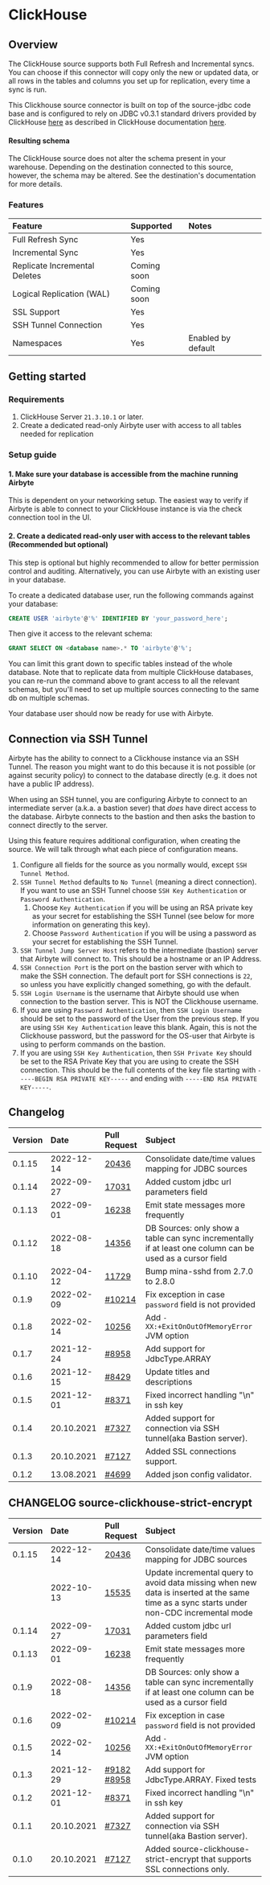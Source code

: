 # ClickHouse

## Overview

The ClickHouse source supports both Full Refresh and Incremental syncs. You can choose if this connector will copy only the new or updated data, or all rows in the tables and columns you set up for replication, every time a sync is run.

This Clickhouse source connector is built on top of the source-jdbc code base and is configured to rely on JDBC v0.3.1 standard drivers provided by ClickHouse [here](https://github.com/ClickHouse/clickhouse-jdbc) as described in ClickHouse documentation [here](https://clickhouse.tech/docs/en/interfaces/jdbc/).

#### Resulting schema

The ClickHouse source does not alter the schema present in your warehouse. Depending on the destination connected to this source, however, the schema may be altered. See the destination's documentation for more details.

### Features

| Feature | Supported | Notes |
| :--- | :--- | :--- |
| Full Refresh Sync | Yes |  |
| Incremental Sync | Yes |  |
| Replicate Incremental Deletes | Coming soon |  |
| Logical Replication \(WAL\) | Coming soon |  |
| SSL Support | Yes |  |
| SSH Tunnel Connection | Yes |  |
| Namespaces | Yes | Enabled by default |

## Getting started

### Requirements

1. ClickHouse Server `21.3.10.1` or later.
2. Create a dedicated read-only Airbyte user with access to all tables needed for replication

### Setup guide

#### 1. Make sure your database is accessible from the machine running Airbyte

This is dependent on your networking setup. The easiest way to verify if Airbyte is able to connect to your ClickHouse instance is via the check connection tool in the UI.

#### 2. Create a dedicated read-only user with access to the relevant tables \(Recommended but optional\)

This step is optional but highly recommended to allow for better permission control and auditing. Alternatively, you can use Airbyte with an existing user in your database.

To create a dedicated database user, run the following commands against your database:

```sql
CREATE USER 'airbyte'@'%' IDENTIFIED BY 'your_password_here';
```

Then give it access to the relevant schema:

```sql
GRANT SELECT ON <database name>.* TO 'airbyte'@'%';
```

You can limit this grant down to specific tables instead of the whole database. Note that to replicate data from multiple ClickHouse databases, you can re-run the command above to grant access to all the relevant schemas, but you'll need to set up multiple sources connecting to the same db on multiple schemas.

Your database user should now be ready for use with Airbyte.

## Connection via SSH Tunnel

Airbyte has the ability to connect to a Clickhouse instance via an SSH Tunnel. The reason you might want to do this because it is not possible \(or against security policy\) to connect to the database directly \(e.g. it does not have a public IP address\).

When using an SSH tunnel, you are configuring Airbyte to connect to an intermediate server \(a.k.a. a bastion sever\) that _does_ have direct access to the database. Airbyte connects to the bastion and then asks the bastion to connect directly to the server.

Using this feature requires additional configuration, when creating the source. We will talk through what each piece of configuration means.

1. Configure all fields for the source as you normally would, except `SSH Tunnel Method`.
2. `SSH Tunnel Method` defaults to `No Tunnel` \(meaning a direct connection\). If you want to use an SSH Tunnel choose `SSH Key Authentication` or `Password Authentication`.
   1. Choose `Key Authentication` if you will be using an RSA private key as your secret for establishing the SSH Tunnel \(see below for more information on generating this key\).
   2. Choose `Password Authentication` if you will be using a password as your secret for establishing the SSH Tunnel.
3. `SSH Tunnel Jump Server Host` refers to the intermediate \(bastion\) server that Airbyte will connect to. This should be a hostname or an IP Address.
4. `SSH Connection Port` is the port on the bastion server with which to make the SSH connection. The default port for SSH connections is `22`, so unless you have explicitly changed something, go with the default.
5. `SSH Login Username` is the username that Airbyte should use when connection to the bastion server. This is NOT the Clickhouse username.
6. If you are using `Password Authentication`, then `SSH Login Username` should be set to the password of the User from the previous step. If you are using `SSH Key Authentication` leave this blank. Again, this is not the Clickhouse password, but the password for the OS-user that Airbyte is using to perform commands on the bastion.
7. If you are using `SSH Key Authentication`, then `SSH Private Key` should be set to the RSA Private Key that you are using to create the SSH connection. This should be the full contents of the key file starting with `-----BEGIN RSA PRIVATE KEY-----` and ending with `-----END RSA PRIVATE KEY-----`.


## Changelog

| Version | Date | Pull Request                                             | Subject                                                          |
|:--------| :--- |:---------------------------------------------------------|:-----------------------------------------------------------------|
| 0.1.15  | 2022-12-14 | [20436](https://github.com/airbytehq/airbyte/pull/20346)   | Consolidate date/time values mapping for JDBC sources                          |
| 0.1.14  | 2022-09-27 | [17031](https://github.com/airbytehq/airbyte/pull/17031) | Added custom jdbc url parameters field  |
| 0.1.13  | 2022-09-01 | [16238](https://github.com/airbytehq/airbyte/pull/16238) | Emit state messages more frequently |
| 0.1.12  | 2022-08-18 | [14356](https://github.com/airbytehq/airbyte/pull/14356) | DB Sources: only show a table can sync incrementally if at least one column can be used as a cursor field |
| 0.1.10  | 2022-04-12 | [11729](https://github.com/airbytehq/airbyte/pull/11514) | Bump mina-sshd from 2.7.0 to 2.8.0                         |
| 0.1.9   | 2022-02-09 | [\#10214](https://github.com/airbytehq/airbyte/pull/10214) | Fix exception in case `password` field is not provided |
| 0.1.8   | 2022-02-14 | [10256](https://github.com/airbytehq/airbyte/pull/10256) | Add `-XX:+ExitOnOutOfMemoryError` JVM option |
| 0.1.7   | 2021-12-24 | [\#8958](https://github.com/airbytehq/airbyte/pull/8958) | Add support for JdbcType.ARRAY |
| 0.1.6   | 2021-12-15 | [\#8429](https://github.com/airbytehq/airbyte/pull/8429) | Update titles and descriptions                                   |
| 0.1.5   | 2021-12-01 | [\#8371](https://github.com/airbytehq/airbyte/pull/8371) | Fixed incorrect handling "\n" in ssh key                         |
| 0.1.4   | 20.10.2021 | [\#7327](https://github.com/airbytehq/airbyte/pull/7327) | Added support for connection via SSH tunnel(aka Bastion server). |
| 0.1.3   | 20.10.2021 | [\#7127](https://github.com/airbytehq/airbyte/pull/7127) | Added SSL connections support.                                   |
| 0.1.2   | 13.08.2021 | [\#4699](https://github.com/airbytehq/airbyte/pull/4699) | Added json config validator.                                     |


## CHANGELOG source-clickhouse-strict-encrypt

| Version | Date | Pull Request                                             | Subject                                                                    |
|:---| :---  |:---------------------------------------------------------|:---------------------------------------------------------------------------|
| 0.1.15  | 2022-12-14 | [20436](https://github.com/airbytehq/airbyte/pull/20346)   | Consolidate date/time values mapping for JDBC sources                          |
|         | 2022-10-13 | [15535](https://github.com/airbytehq/airbyte/pull/16238) | Update incremental query to avoid data missing when new data is inserted at the same time as a sync starts under non-CDC incremental mode |
| 0.1.14  | 2022-09-27 | [17031](https://github.com/airbytehq/airbyte/pull/17031) | Added custom jdbc url parameters field  |
| 0.1.13  | 2022-09-01 | [16238](https://github.com/airbytehq/airbyte/pull/16238) | Emit state messages more frequently |
| 0.1.9 | 2022-08-18 | [14356](https://github.com/airbytehq/airbyte/pull/14356) | DB Sources: only show a table can sync incrementally if at least one column can be used as a cursor field |
| 0.1.6 | 2022-02-09 | [\#10214](https://github.com/airbytehq/airbyte/pull/10214) | Fix exception in case `password` field is not provided  |
| 0.1.5 | 2022-02-14 | [10256](https://github.com/airbytehq/airbyte/pull/10256) | Add `-XX:+ExitOnOutOfMemoryError` JVM option |
| 0.1.3 | 2021-12-29 | [\#9182](https://github.com/airbytehq/airbyte/pull/9182) [\#8958](https://github.com/airbytehq/airbyte/pull/8958) | Add support for JdbcType.ARRAY. Fixed tests                                |
| 0.1.2 | 2021-12-01 | [\#8371](https://github.com/airbytehq/airbyte/pull/8371) | Fixed incorrect handling "\n" in ssh key                                   |
| 0.1.1 | 20.10.2021 | [\#7327](https://github.com/airbytehq/airbyte/pull/7327) | Added support for connection via SSH tunnel(aka Bastion server).           |
| 0.1.0 | 20.10.2021 | [\#7127](https://github.com/airbytehq/airbyte/pull/7127) | Added source-clickhouse-strict-encrypt that supports SSL connections only. |
